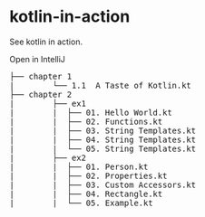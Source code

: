 # kotlin-in-action

See kotlin in action.

Open in IntelliJ

<pre>
├── chapter 1
|        └── 1.1  A Taste of Kotlin.kt
├── chapter 2
|        ├── ex1
|        |  ├── 01. Hello World.kt
|        |  ├── 02. Functions.kt
|        |  ├── 03. String Templates.kt
|        |  ├── 04. String Templates.kt
|        |  └── 05. String Templates.kt
|        ├── ex2
|        |  ├── 01. Person.kt
|        |  ├── 02. Properties.kt
|        |  ├── 03. Custom Accessors.kt
|        |  ├── 04. Rectangle.kt
|        |  └── 05. Example.kt
</pre>
